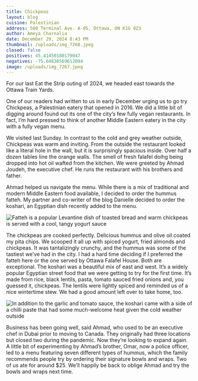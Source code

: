 ```yaml
---
title: Chickpeas
layout: blog
cuisine: Palestinian
address: 500 Terminal Ave. A-05, Ottawa, ON K1G 0Z3
author: Ameya Charnalia
date: December 29, 2024 8:43 PM
thumbnail: /uploads/img_7268.jpeg
closed: false
positives: 45.41450180179047
negatives: -75.64838569612094
image: /uploads/img_7267.jpeg
---
```

For our last Eat the Strip outing of 2024, we headed east towards the Ottawa Train Yards.

One of our readers had written to us in early December urging us to go try Chickpeas, a Palestinian eatery that opened in 2016. We did a little bit of digging around found out its one of the city’s few fully vegan restaurants. In fact, I’m hard pressed to think of another Middle Eastern eatery in the city with a fully vegan menu. 

We visited last Sunday. In contrast to the cold and grey weather outside, Chickpeas was warm and inviting. From the outside the restaurant looked like a literal hole in the wall, but it is surprisingly spacious inside. Over half a dozen tables line the orange walls. The smell of fresh falafel doihg being dropped into hot oil wafted from the kitchen. We were greeted by Ahmad Joudeh, the executive chef. He runs the restaurant with his brothers and father. 

Ahmad helped us navigate the menu. While there is a mix of traditional and modern Middle Eastern food available, I decided to order the hummus fatteh. My partner and co-writer of the blog Danielle decided to order the koshari, an Egyptian dish recently added to the menu.

![Fatteh is a popular Levantine dish of toasted bread and warm chickpeas is served with a cool, tangy yogurt sauce](/uploads/img_7268.jpeg "Chickpeas fatteh")

The chickpeas are cooked perfectly. Delicious hummus and olive oil coated my pita chips. We scooped it all up with spiced yogurt, fried almonds and chickpeas. It was tantalizingly crunchy, and the hummus was some of the tastiest we’ve had in the city. I had a hard time deciding if I preferred the fatteh here or the one served by Ottawa Falafel House. Both are exceptional. The koshari was a beautiful mix of east and west. It’s a widely popular Egyptian street food that we were getting to try for the first time. It’s made from rice, black lentils, pasta, tomato sauced fried onions and, you guessed it, chickpeas. The lentils were lightly spiced and reminded us of a nice wintertime stew. We had a good amount left over to take home, too.

![In addition to the garlic and tomato sauce, the koshari came with a side of a chilli paste that had some much-welcome heat given the cold weather outside](/uploads/img_7269.jpeg "Chickpeas koshari")

Business has been going well, said Ahmad, who used to be an executive chef in Dubai prior to moving to Canada. They originally had three locations but closed two during the pandemic. Now they’re looking to expand again. A little bit of experimenting by Ahmad’s brother, Omar, now a police officer, led to a menu featuring seven different types of hummus, which the family recommends people try by ordering their signature bowls and wraps.
Two of us ate for around $25. We’ll happily be back to oblige Ahmad and try the bowls and wraps next time.